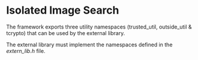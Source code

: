 # Isolated Image Search

The framework exports three utility namespaces (trusted_util, outside_util & tcrypto) that can be used by the external library.

The external library must implement the namespaces defined in the *extern_lib.h* file.
